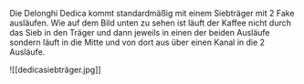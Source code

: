 Die Delonghi Dedica kommt standardmäßig mit einem Siebträger mit 2 Fake ausläufen.
Wie auf dem Bild unten zu sehen ist läuft der Kaffee nicht durch das Sieb in den Träger und dann jeweils in einen der beiden Ausläufe sondern läuft in die Mitte und von dort aus über einen Kanal in die 2 Ausläufe.

![[dedicasiebträger.jpg]]